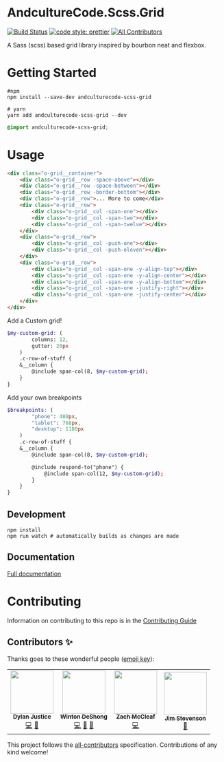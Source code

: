 # AndcultureCode.Scss.Grid

[![Build Status](https://travis-ci.org/AndcultureCode/AndcultureCode.Scss.Grid.svg?branch=master)](https://travis-ci.org/AndcultureCode/AndcultureCode.Scss.Grid)
[![code style: prettier](https://img.shields.io/badge/code_style-prettier-ff69b4.svg?style=flat-square)](https://github.com/prettier/prettier) <!-- ALL-CONTRIBUTORS-BADGE:START - Do not remove or modify this section -->
[![All Contributors](https://img.shields.io/badge/all_contributors-4-orange.svg?style=flat-square)](#contributors-)
<!-- ALL-CONTRIBUTORS-BADGE:END -->

A Sass (scss) based grid library inspired by bourbon neat and flexbox.

# Getting Started

```shell
#npm
npm install --save-dev andculturecode-scss-grid

# yarn
yarn add andculturecode-scss-grid --dev
```

```scss
@import andculturecode-scss-grid;
```

# Usage

```html
<div class="o-grid__container">
    <div class="o-grid__row -space-above"></div>
    <div class="o-grid__row -space-between"></div>
    <div class="o-grid__row -border-bottom"></div>
    <div class="o-grid__row">... More to come</div>
    <div class="o-grid__row">
        <div class="o-grid__col -span-one"></div>
        <div class="o-grid__col -span-two"></div>
        <div class="o-grid__col -span-twelve"></div>
    </div>
    <div class="o-grid__row">
        <div class="o-grid__col -push-one"></div>
        <div class="o-grid__col -push-eleven"></div>
    </div>
    <div class="o-grid__row">
        <div class="o-grid__col -span-one -y-align-top"></div>
        <div class="o-grid__col -span-one -y-align-center"></div>
        <div class="o-grid__col -span-one -y-align-bottom"></div>
        <div class="o-grid__col -span-one -justify-right"></div>
        <div class="o-grid__col -span-one -justify-center"></div>
    </div>
</div>
```

Add a Custom grid!

```scss
$my-custom-grid: (
        columns: 12,
        gutter: 20px
    )
    .c-row-of-stuff {
    &__column {
        @include span-col(8, $my-custom-grid);
    }
}
```

Add your own breakpoints

```scss
$breakpoints: (
        "phone": 480px,
        "tablet": 768px,
        "desktop": 1180px
    )
    .c-row-of-stuff {
    &__column {
        @include span-col(8, $my-custom-grid);

        @include respond-to("phone") {
            @include span-col(12, $my-custom-grid);
        }
    }
}
```

## Development

```shell
npm install
npm run watch # automatically builds as changes are made
```

## Documentation

[Full documentation](https://andculturecode.github.io/AndcultureCode.Scss.Grid/docs)

# Contributing

Information on contributing to this repo is in the [Contributing Guide](CONTRIBUTING.md)

## Contributors ✨

Thanks goes to these wonderful people ([emoji key](https://allcontributors.org/docs/en/emoji-key)):

<!-- ALL-CONTRIBUTORS-LIST:START - Do not remove or modify this section -->
<!-- prettier-ignore-start -->
<!-- markdownlint-disable -->
<table>
  <tr>
    <td align="center"><a href="http://resume.dylanjustice.com"><img src="https://avatars.githubusercontent.com/u/22502365?v=4?s=100" width="100px;" alt=""/><br /><sub><b>Dylan Justice</b></sub></a><br /><a href="https://github.com/AndcultureCode/AndcultureCode.Scss.Grid/commits?author=dylanjustice" title="Code">💻</a> <a href="https://github.com/AndcultureCode/AndcultureCode.Scss.Grid/commits?author=dylanjustice" title="Documentation">📖</a></td>
    <td align="center"><a href="http://www.winton.me/"><img src="https://avatars.githubusercontent.com/u/48424?v=4?s=100" width="100px;" alt=""/><br /><sub><b>Winton DeShong</b></sub></a><br /><a href="https://github.com/AndcultureCode/AndcultureCode.Scss.Grid/commits?author=wintondeshong" title="Code">💻</a> <a href="https://github.com/AndcultureCode/AndcultureCode.Scss.Grid/commits?author=wintondeshong" title="Documentation">📖</a> <a href="#maintenance-wintondeshong" title="Maintenance">🚧</a></td>
    <td align="center"><a href="https://github.com/zachmccleaf"><img src="https://avatars.githubusercontent.com/u/10623386?v=4?s=100" width="100px;" alt=""/><br /><sub><b>Zach McCleaf</b></sub></a><br /><a href="https://github.com/AndcultureCode/AndcultureCode.Scss.Grid/commits?author=zachmccleaf" title="Code">💻</a></td>
    <td align="center"><a href="https://github.com/jstevenson"><img src="https://avatars.githubusercontent.com/u/91424?v=4?s=100" width="100px;" alt=""/><br /><sub><b>Jim Stevenson</b></sub></a><br /><a href="https://github.com/AndcultureCode/AndcultureCode.Scss.Grid/pulls?q=is%3Apr+reviewed-by%3Ajstevenson" title="Reviewed Pull Requests">👀</a></td>
  </tr>
</table>

<!-- markdownlint-restore -->
<!-- prettier-ignore-end -->

<!-- ALL-CONTRIBUTORS-LIST:END -->

This project follows the [all-contributors](https://github.com/all-contributors/all-contributors) specification. Contributions of any kind welcome!
